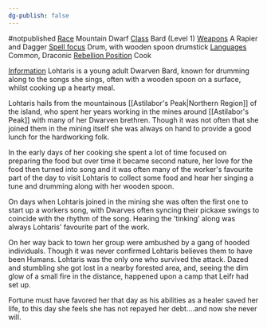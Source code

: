 ```yaml
---
dg-publish: false
---
```

#notpublished 
<u>Race</u>
Mountain Dwarf
<U>Class</u>
Bard (Level 1)
<u>Weapons</u>
A Rapier and Dagger
<u>Spell focus</u>
Drum, with wooden spoon drumstick
<u>Languages</u>
Common, Draconic
<u>Rebellion Position</u>
Cook

<U>Information</u>
Lohtaris is a young adult Dwarven Bard, known for drumming along to the songs she sings, often with a wooden spoon on a surface, whilst cooking up a hearty meal.

Lohtaris hails from the mountainous [[Astilabor's Peak|Northern Region]] of the island, who spent her years working in the mines around [[Astilabor's Peak]] with many of her Dwarven brethren. Though it was not often that she joined them in the mining itself she was always on hand to provide a good lunch for the hardworking folk. 

In the early days of her cooking she spent a lot of time focused on preparing the food but over time it became second nature, her love for the food then turned into song and it was often many of the worker's favourite part of the day to visit Lohtaris to collect some food and hear her singing a tune and drumming along with her wooden spoon. 

On days when Lohtaris joined in the mining she was often the first one to start up a workers song, with Dwarves often syncing their pickaxe swings to coincide with the rhythm of the song. Hearing the 'tinking' along was always Lohtaris' favourite part of the work.

On her way back to town her group were ambushed by a gang of hooded individuals. Though it was never confirmed Lohtaris believes them to have been Humans. Lohtaris was the only one who survived the attack. Dazed and stumbling she got lost in a nearby forested area, and, seeing the dim glow of a small fire in the distance, happened upon a camp that Leifr had set up. 

Fortune must have favored her that day as his abilities as a healer saved her life, to this day she feels she has not repayed her debt....and now she never will.